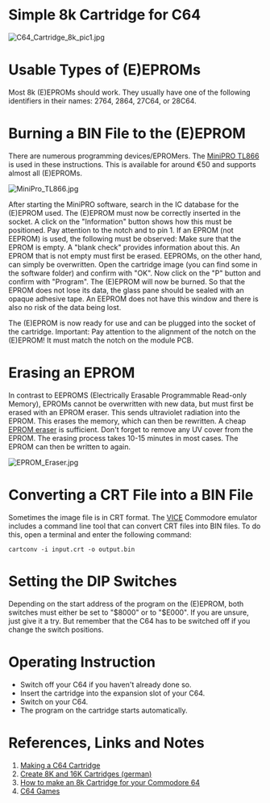 # Simple 8k Cartridge for C64
![C64_Cartridge_8k_pic1.jpg](https://raw.githubusercontent.com/wagiminator/C64-Collection/master/C64_Cartridge_8k/documentation/C64_Cartridge_8k_pic1.jpg)

# Usable Types of (E)EPROMs
Most 8k (E)EPROMs should work. They usually have one of the following identifiers in their names: 2764, 2864, 27C64, or 28C64.

# Burning a BIN File to the (E)EPROM 
There are numerous programming devices/EPROMers. The [MiniPRO TL866](https://aliexpress.com/wholesale?SearchText=MiniPro+TL866) is used in these instructions. This is available for around €50 and supports almost all (E)EPROMs.

![MiniPro_TL866.jpg](https://raw.githubusercontent.com/wagiminator/C64-Collection/master/C64_Cartridge_8k/documentation/MiniPro_TL866.jpg)

After starting the MiniPRO software, search in the IC database for the (E)EPROM used. The (E)EPROM must now be correctly inserted in the socket. A click on the "Information" button shows how this must be positioned. Pay attention to the notch and to pin 1. If an EPROM (not EEPROM) is used, the following must be observed: Make sure that the EPROM is empty. A "blank check" provides information about this. An EPROM that is not empty must first be erased. EEPROMs, on the other hand, can simply be overwritten. Open the cartridge image (you can find some in the software folder) and confirm with "OK". Now click on the "P" button and confirm with "Program". The (E)EPROM will now be burned. So that the EPROM does not lose its data, the glass pane should be sealed with an opaque adhesive tape. An EEPROM does not have this window and there is also no risk of the data being lost.

The (E)EPROM is now ready for use and can be plugged into the socket of the cartridge. Important: Pay attention to the alignment of the notch on the (E)EPROM! It must match the notch on the module PCB.

# Erasing an EPROM
In contrast to EEPROMS (Electrically Erasable Programmable Read-only Memory), EPROMs cannot be overwritten with new data, but must first be erased with an EPROM eraser. This sends ultraviolet radiation into the EPROM. This erases the memory, which can then be rewritten. A cheap [EPROM eraser](https://aliexpress.com/wholesale?SearchText=eprom+eraser) is sufficient. Don't forget to remove any UV cover from the EPROM. The erasing process takes 10-15 minutes in most cases. The EPROM can then be written to again.

![EPROM_Eraser.jpg](https://raw.githubusercontent.com/wagiminator/C64-Collection/master/C64_Cartridge_8k/documentation/EPROM_Eraser.jpg)

# Converting a CRT File into a BIN File
Sometimes the image file is in CRT format. The [VICE](https://sourceforge.net/projects/vice-emu/) Commodore emulator includes a command line tool that can convert CRT files into BIN files. To do this, open a terminal and enter the following command:

```
cartconv -i input.crt -o output.bin
```

# Setting the DIP Switches
Depending on the start address of the program on the (E)EPROM, both switches must either be set to "$8000" or to "$E000". If you are unsure, just give it a try. But remember that the C64 has to be switched off if you change the switch positions.

# Operating Instruction
- Switch off your C64 if you haven't already done so.
- Insert the cartridge into the expansion slot of your C64.
- Switch on your C64.
- The program on the cartridge starts automatically.

# References, Links and Notes
1. [Making a C64 Cartridge](http://blog.worldofjani.com/?p=879)
2. [Create 8K and 16K Cartridges (german)](https://mingos-commodorepage.com/tutorials/vic20cartridges2.php)
3. [How to make an 8k Cartridge for your Commodore 64](http://swut.net/c64cart-howto.html)
4. [C64 Games](https://www.c64games.de/)
